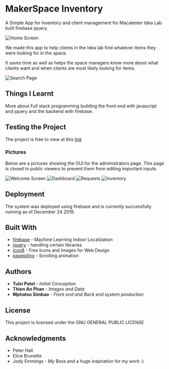 # MakerSpace Inventory

A Simple App for Inventory and client management for Macalester Idea Lab built firebase jquery.

![Home Screen](https://github.com/msimbao/makerspace_inventory/blob/master/screenshots/screen0.png)

We made this app to help clients in the Idea lab find whatever items they were looking for in the space.

It saves time as well as helps the space managers know more about what clients want and when clients are most likely looking for items.

![Search Page](https://github.com/msimbao/makerspace_inventory/blob/master/screenshots/screen5.png)

## Things I Learnt

More about Full stack programming building the front end with javascript and jquery and the backend with firebase.

## Testing the Project 

The project is free to view at this [link](https://msimbao.github.io/makerspace_inventory/#search)

### Pictures

Below are a pictures showing the GUI for the administrators page. This page is closed to public viewers to prevent them from editing important inputs.

![Welcome Screen](https://github.com/msimbao/makerspace_inventory/blob/master/screenshots/screen1.png)
![Dashboard](https://github.com/msimbao/makerspace_inventory/blob/master/screenshots/screen2.png)
![Requests](https://github.com/msimbao/makerspace_inventory/blob/master/screenshots/screen3.png)
![Inventory](https://github.com/msimbao/makerspace_inventory/blob/master/screenshots/screen4.png)

## Deployment

The system was deployed using firebase and is currently successfully running as of December 24 2019.

## Built With

* [firebase](https://github.com/kootenpv/whereami) - Machine Learning Indoor Localization
* [jquery](https://pypi.org/project/soundcloud-lib/) - handling certain libraries
* [icon8](https://kivy.org/) - Free Icons and Images for Web Design
* [pagepiling](https://www.crummy.com/software/BeautifulSoup/bs4/doc/) - Scrolling animation



## Authors

* **Tulsi Patel** - *Initial Conception* 
* **Thien An Phan** - *Images and Data* 
* **Mphatso Simbao** - *Front end and Back end system production* 

## License

This project is licensed under the GNU GENERAL PUBLIC LICENSE

## Acknowledgments

* Peter Hall
* Elice Brunette
* Jody Emmings - My Boss and a huge inspiration for my work :)
